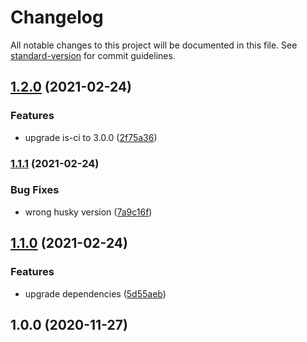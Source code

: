 # Changelog

All notable changes to this project will be documented in this file. See [standard-version](https://github.com/conventional-changelog/standard-version) for commit guidelines.

## [1.2.0](https://github.com/Val-istar-Guo/nestjs-template/compare/v1.1.1...v1.2.0) (2021-02-24)


### Features

* upgrade is-ci to 3.0.0 ([2f75a36](https://github.com/Val-istar-Guo/nestjs-template/commit/2f75a3631f7dbb140750bd385d4caa7a24f35433))

### [1.1.1](https://github.com/Val-istar-Guo/nestjs-template/compare/v1.1.0...v1.1.1) (2021-02-24)


### Bug Fixes

* wrong husky version ([7a9c16f](https://github.com/Val-istar-Guo/nestjs-template/commit/7a9c16fab862a03e2602945b267418d9899755b3))

## [1.1.0](https://github.com/Val-istar-Guo/nestjs-template/compare/v1.0.0...v1.1.0) (2021-02-24)


### Features

* upgrade dependencies ([5d55aeb](https://github.com/Val-istar-Guo/nestjs-template/commit/5d55aebfc1b677a5a4f781fb38199e4f5cfba956))

## 1.0.0 (2020-11-27)
